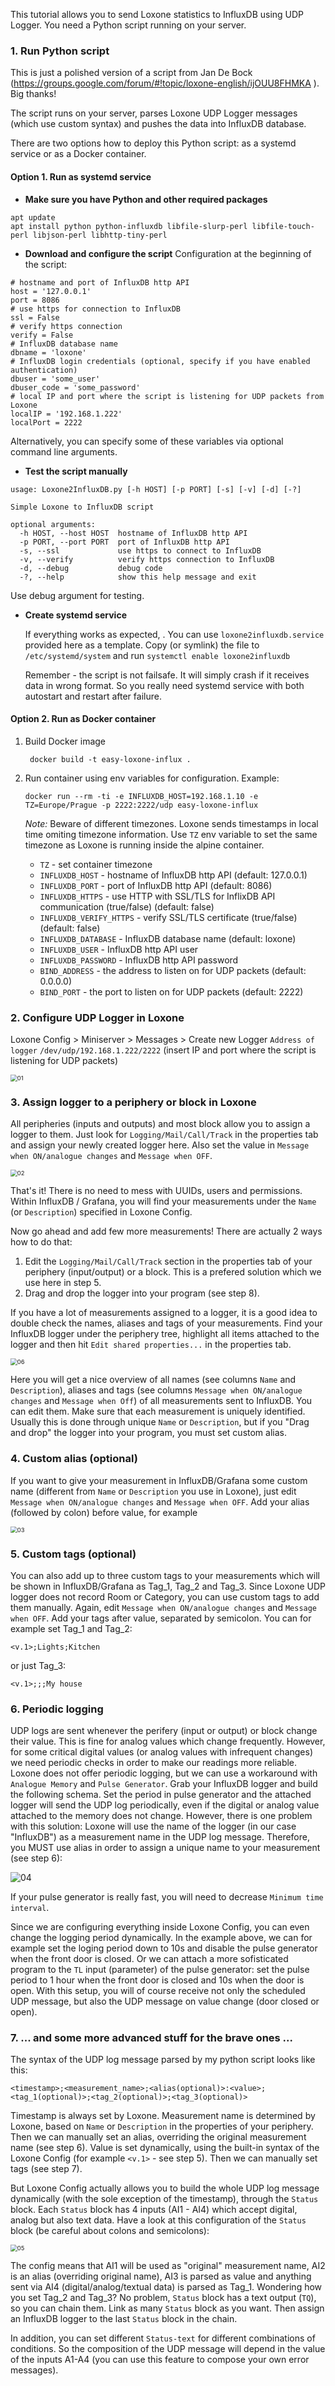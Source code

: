This tutorial allows you to send Loxone statistics to InfluxDB using UDP Logger. You need a Python script running on your server.

### 1. Run Python script

This is just a polished version of a script from Jan De Bock (https://groups.google.com/forum/#!topic/loxone-english/ijOUU8FHMKA ). Big thanks!

The script runs on your server, parses Loxone UDP Logger messages (which use custom syntax) and pushes the data into InfluxDB database.

There are two options how to deploy this Python script: as a systemd service or as a Docker container.

#### Option 1. Run as systemd service

* **Make sure you have Python and other required packages**

```
apt update
apt install python python-influxdb libfile-slurp-perl libfile-touch-perl libjson-perl libhttp-tiny-perl
```

* **Download and configure the script**
  Configuration at the beginning of the script:

```
# hostname and port of InfluxDB http API
host = '127.0.0.1'  
port = 8086
# use https for connection to InfluxDB
ssl = False
# verify https connection
verify = False
# InfluxDB database name
dbname = 'loxone'
# InfluxDB login credentials (optional, specify if you have enabled authentication)
dbuser = 'some_user'
dbuser_code = 'some_password'
# local IP and port where the script is listening for UDP packets from Loxone
localIP = '192.168.1.222'
localPort = 2222
```

Alternatively, you can specify some of these variables via optional command line arguments.

* **Test the script manually**

```
usage: Loxone2InfluxDB.py [-h HOST] [-p PORT] [-s] [-v] [-d] [-?]

Simple Loxone to InfluxDB script

optional arguments:
  -h HOST, --host HOST  hostname of InfluxDB http API
  -p PORT, --port PORT  port of InfluxDB http API
  -s, --ssl             use https to connect to InfluxDB
  -v, --verify          verify https connection to InfluxDB
  -d, --debug           debug code
  -?, --help            show this help message and exit
```

Use debug argument for testing.

* **Create systemd service**

  If everything works as expected, . You can use ```loxone2influxdb.service``` provided here as a template. Copy (or symlink) the file to ```/etc/systemd/system``` and run ```systemctl enable loxone2influxdb```

  Remember - the script is not failsafe. It will simply crash if it receives data in wrong format. So you really need systemd service with both autostart and restart after failure.


#### Option 2. Run as Docker container 

1. Build Docker image

   ```
    docker build -t easy-loxone-influx .
   ```

1. Run container using env variables for configuration. Example:

   ```
   docker run --rm -ti -e INFLUXDB_HOST=192.168.1.10 -e TZ=Europe/Prague -p 2222:2222/udp easy-loxone-influx
   ```

   _Note:_ Beware of different timezones. Loxone sends timestamps in local time omiting timezone information. 
   Use `TZ` env variable to set the same timezone as Loxone is running inside the alpine container.

    * `TZ` - set container timezone
    * `INFLUXDB_HOST` - hostname of InfluxDB http API (default: 127.0.0.1)
    * `INFLUXDB_PORT` - port of InfluxDB http API (default: 8086)
    * `INFLUXDB_HTTPS` - use HTTP with SSL/TLS for InflixDB API communication (true/false) (default: false)
    * `INFLUXDB_VERIFY_HTTPS` -  verify SSL/TLS certificate (true/false) (default: false)
    * `INFLUXDB_DATABASE` - InfluxDB database name (default: loxone)
    * `INFLUXDB_USER` - InfluxDB http API user
    * `INFLUXDB_PASSWORD` - InfluxDB http API password
    * `BIND_ADDRESS` - the address to listen on for UDP packets (default: 0.0.0.0)
    * `BIND_PORT` - the port to listen on for UDP packets (default: 2222)


### 2. Configure UDP Logger in Loxone

Loxone Config > Miniserver > Messages > Create new Logger
`Address of logger` `/dev/udp/192.168.1.222/2222`
(insert IP and port where the script is listening for UDP packets) 

<img src="/pics/01.png" alt="01" style="zoom: 67%;" />

### 3. Assign logger to a periphery or block in Loxone

All peripheries (inputs and outputs) and most block allow you to assign a logger to them. Just look for `Logging/Mail/Call/Track` in the properties tab and assign your newly created logger here. Also set the value in `Message when ON/analogue changes` and `Message when OFF`.

<img src="/pics/02.png" alt="02" style="zoom:67%;" />

That's it! There is no need to mess with UUIDs, users and permissions. Within InfluxDB / Grafana, you will find your measurements under the `Name` (or `Description`) specified in Loxone Config.

Now go ahead and add few more measurements! There are actually 2 ways how to do that:

1. Edit the `Logging/Mail/Call/Track` section in the properties tab of your periphery (input/output) or a block. This is a prefered solution which we use here in step 5.
2. Drag and drop the logger into your program (see step 8). 

If you have a lot of measurements assigned to a logger, it is a good idea to double check the names, aliases and tags of your measurements. Find your InfluxDB logger under the periphery tree, highlight all items attached to the logger and then hit `Edit shared properties...` in the properties tab.  

<img src="/pics/06.png" alt="06" style="zoom:67%;" />

Here you will get a nice overview of all names (see columns `Name` and `Description`), aliases and tags (see columns `Message when ON/analogue changes` and `Message when Off`) of all measurements sent to InfluxDB. You can edit them. Make sure that each measurement is uniquely identified. Usually this is done through unique `Name` or `Description`, but if you "Drag and drop" the logger into your program, you must set custom alias.

### 4. Custom alias (optional)

If you want to give your measurement in InfluxDB/Grafana some custom name (different from `Name` or `Description` you use in Loxone), just edit `Message when ON/analogue changes` and `Message when OFF`. Add your alias (followed by colon) before value, for example

<img src="/pics/03.png" alt="03" style="zoom:67%;" />

### 5. Custom tags (optional)

You can also add up to three custom tags to your measurements which will be shown in InfluxDB/Grafana as Tag_1, Tag_2 and Tag_3. Since Loxone UDP logger does not record Room or Category, you can use custom tags to add them manually. Again, edit `Message when ON/analogue changes` and `Message when OFF`. Add your tags after value, separated by semicolon. You can for example set Tag_1 and Tag_2:

`<v.1>;Lights;Kitchen`

or just Tag_3:

`<v.1>;;;My house`

### 6. Periodic logging

UDP logs are sent whenever the perifery (input or output) or block change their value. This is fine for analog values which change frequently. However, for some critical digital values (or analog values with infrequent changes) we need periodic checks in order to make our readings more reliable. Loxone does not offer periodic logging, but we can use a workaround with `Analogue Memory` and `Pulse Generator`. Grab your InfluxDB logger and build the following schema. Set the period in pulse generator and the attached logger will send the UDP log periodically, even if the digital or analog value attached to the memory does not change.
However, there is one problem with this solution: Loxone will use the name of the logger (in our case "InfluxDB") as a measurement name in the UDP log message. Therefore, you MUST use alias in order to assign a unique name to your measurement (see step 6):

![04](/pics/04a.png)

If your pulse generator is really fast, you will need to decrease `Minimum time interval`. 

Since we are configuring everything inside Loxone Config, you can even change the logging period dynamically. In the example above, we can for example set the loging period down to 10s and disable the pulse generator when the front door is closed. Or we can attach a more sofisticated program to the `TL` input (parameter) of the pulse generator: set the pulse period to 1 hour when the front door is closed and 10s when the door is open. With this setup, you will of course receive not only the scheduled UDP message, but also the UDP message on value change (door closed or open).

### 7. ... and some more advanced stuff for the brave ones ...

The syntax of the UDP log message parsed by my python script looks like this:

`<timestamp>;<measurement_name>;<alias(optional)>:<value>;<tag_1(optional)>;<tag_2(optional)>;<tag_3(optional)>`

Timestamp is always set by Loxone. Measurement name is determined by Loxone, based on `Name` or `Description` in the properties of your periphery. Then we can manually set an alias, overriding the original measurement name (see step 6). Value is set dynamically, using the built-in syntax of the Loxone Config (for example `<v.1>` - see step 5). Then we can manually set tags (see step 7). 

But Loxone Config actually allows you to build the whole UDP log message dynamically (with the sole exception of the timestamp), through the `Status` block. Each `Status` block has 4 inputs (AI1 - AI4) which accept digital, analog but also text data. Have a look at this configuration of the `Status` block (be careful about colons and semicolons):

<img src="/pics/05.png" alt="05" style="zoom:67%;" />

The config means that AI1 will be used as "original" measurement name, AI2 is an alias  (overriding original name), AI3 is parsed as value and anything sent via AI4 (digital/analog/textual data) is parsed as Tag_1. Wondering how you set Tag_2 and Tag_3? No problem, `Status` block has a text output (`TQ`), so you can chain them. Link as many `Status` block as you want. Then assign an InfluxDB logger to the last `Status` block in the chain. 

In addition, you can set different `Status-text` for different combinations of conditions. So the composition of the UDP message will depend in the value of the inputs A1-A4 (you can use this feature to compose your own error messages).